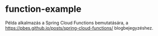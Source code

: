 # function-example

Példa alkalmazás a Spring Cloud Functions bemutatására, a https://pbes.github.io/posts/spring-cloud-functions/ blogbejegyzéshez.